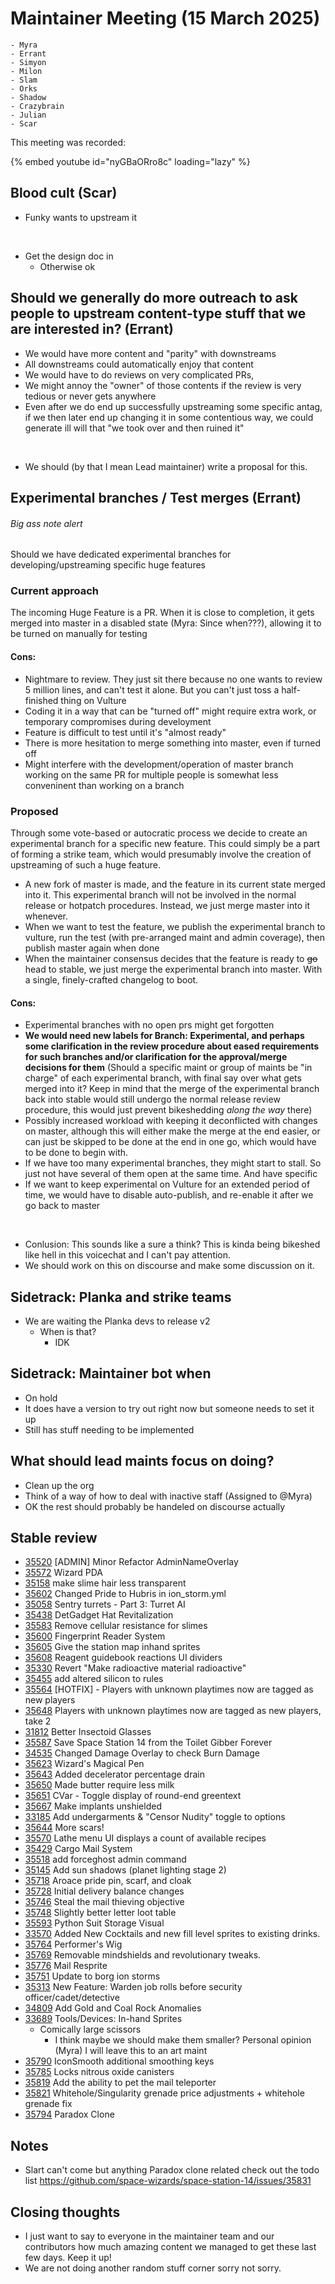 # Maintainer Meeting (15 March 2025)

```admonish info
- Myra
- Errant
- Simyon
- Milon
- Slam
- Orks
- Shadow
- Crazybrain
- Julian
- Scar
```

This meeting was recorded:

{% embed youtube id="nyGBaORro8c" loading="lazy" %}


## Blood cult (Scar)
- Funky wants to upstream it

<br>

- Get the design doc in
    - Otherwise ok

## Should we generally do more outreach to ask people to upstream content-type stuff that we are interested in? (Errant)
 
- We would have more content and "parity" with downstreams
- All downstreams could automatically enjoy that content
- We would have to do reviews on very complicated PRs, 
- We might annoy the "owner" of those contents if the review is very tedious or never gets anywhere
- Even after we do end up successfully upstreaming some specific antag, if we then later end up changing it in some contentious way, we could generate ill will that "we took over and then ruined it"

<br>

- We should (by that I mean Lead maintainer) write a proposal for this.

## Experimental branches / Test merges (Errant)
###### Big ass note alert
Should we have dedicated experimental branches for developing/upstreaming specific huge features

### Current approach
The incoming Huge Feature is a PR. When it is close to completion, it gets merged into master in a disabled state (Myra: Since when???), allowing it to be turned on manually for testing

#### Cons:
- Nightmare to review. They just sit there because no one wants to review 5 million lines, and can't test it alone. But you can't just toss a half-finished thing on Vulture
- Coding it in a way that can be "turned off" might require extra work, or temporary compromises during develoyment
- Feature is difficult to test until it's "almost ready"
- There is more hesitation to merge something into master, even if turned off
- Might interfere with the development/operation of master branch working on the same PR for multiple people is somewhat less conveninent than working on a branch

### Proposed
Through some vote-based or autocratic process we decide to create an experimental branch for a specific new feature. This could simply be a part of forming a strike team, which would presumably involve the creation of upstreaming of such a huge feature. 
- A new fork of master is made, and the feature in its current state merged into it. This experimental branch will not be involved in the normal release or hotpatch procedures. Instead, we just merge master into it whenever.
- When we want to test the feature, we publish the experimental branch to vulture, run the test (with pre-arranged maint and admin coverage), then publish master again when done
- When the maintainer consensus decides that the feature is ready to ~~go~~ head to stable, we just merge the experimental branch into master. With a single, finely-crafted changelog to boot.

#### Cons:
- Experimental branches with no open prs might get forgotten
- **We would need new labels for Branch: Experimental, and perhaps some clarification in the review procedure about eased requirements for such branches and/or clarification for the approval/merge decisions for them** (Should a specific maint or group of maints be "in charge" of each experimental branch, with final say over what gets merged into it? Keep in mind that the merge of the experimental branch back into stable would still undergo the normal release review procedure, this would just prevent bikeshedding *along the way* there)
- Possibly increased workload with keeping it deconflicted with changes on master, although this will either make the merge at the end easier, or can just be skipped to be done at the end in one go, which would have to be done to begin with.
- If we have too many experimental branches, they might start to stall. So just not have several of them open at the same time. And have specific
- If we want to keep experimental on Vulture for an extended period of time, we would have to disable auto-publish, and re-enable it after we go back to master

<br>

- Conlusion: This sounds like a sure a think? This is kinda being bikeshed like hell in this voicechat and I can't pay attention.
- We should work on this on discourse and make some discussion on it.

## Sidetrack: Planka and strike teams
- We are waiting the Planka devs to release v2
    - When is that?
        - IDK

## Sidetrack: Maintainer bot when
- On hold
- It does have a version to try out right now but someone needs to set it up
- Still has stuff needing to be implemented

## What should lead maints focus on doing?
- Clean up the org
- Think of a way of how to deal with inactive staff (Assigned to @Myra)
- OK the rest should probably be handeled on discourse actually

## Stable review
- [35520](https://github.com/space-wizards/space-station-14/pull/35520) [ADMIN] Minor Refactor AdminNameOverlay
- [35572](https://github.com/space-wizards/space-station-14/pull/35572) Wizard PDA
- [35158](https://github.com/space-wizards/space-station-14/pull/35158) make slime hair less transparent
- [35602](https://github.com/space-wizards/space-station-14/pull/35602) Changed Pride to Hubris in ion_storm.yml
- [35058](https://github.com/space-wizards/space-station-14/pull/35058) Sentry turrets - Part 3: Turret AI
- [35438](https://github.com/space-wizards/space-station-14/pull/35438) DetGadget Hat Revitalization
- [35583](https://github.com/space-wizards/space-station-14/pull/35583) Remove cellular resistance for slimes
- [35600](https://github.com/space-wizards/space-station-14/pull/35600) Fingerprint Reader System
- [35605](https://github.com/space-wizards/space-station-14/pull/35605) Give the station map inhand sprites
- [35608](https://github.com/space-wizards/space-station-14/pull/35608) Reagent guidebook reactions UI dividers
- [35330](https://github.com/space-wizards/space-station-14/pull/35330) Revert "Make radioactive material radioactive"
- [35455](https://github.com/space-wizards/space-station-14/pull/35455) add altered silicon to rules
- [35564](https://github.com/space-wizards/space-station-14/pull/35564) [HOTFIX] - Players with unknown playtimes now are tagged as new players
- [35648](https://github.com/space-wizards/space-station-14/pull/35648) Players with unknown playtimes now are tagged as new players, take 2
- [31812](https://github.com/space-wizards/space-station-14/pull/31812) Better Insectoid Glasses
- [35587](https://github.com/space-wizards/space-station-14/pull/35587) Save Space Station 14 from the Toilet Gibber Forever
- [34535](https://github.com/space-wizards/space-station-14/pull/34535) Changed Damage Overlay to check Burn Damage
- [35623](https://github.com/space-wizards/space-station-14/pull/35623) Wizard's Magical Pen
- [35643](https://github.com/space-wizards/space-station-14/pull/35643) Added decelerator percentage drain
- [35650](https://github.com/space-wizards/space-station-14/pull/35650) Made butter require less milk
- [35651](https://github.com/space-wizards/space-station-14/pull/35651) CVar - Toggle display of round-end greentext
- [35667](https://github.com/space-wizards/space-station-14/pull/35667) Make implants unshielded
- [33185](https://github.com/space-wizards/space-station-14/pull/33185) Add undergarments & "Censor Nudity" toggle to options
- [35644](https://github.com/space-wizards/space-station-14/pull/35644) More scars!
- [35570](https://github.com/space-wizards/space-station-14/pull/35570) Lathe menu UI displays a count of available recipes
- [35429](https://github.com/space-wizards/space-station-14/pull/35429) Cargo Mail System
- [35518](https://github.com/space-wizards/space-station-14/pull/35518) add forceghost admin command
- [35145](https://github.com/space-wizards/space-station-14/pull/35145) Add sun shadows (planet lighting stage 2)
- [35718](https://github.com/space-wizards/space-station-14/pull/35718) Aroace pride pin, scarf, and cloak
- [35728](https://github.com/space-wizards/space-station-14/pull/35728) Initial delivery balance changes
- [35746](https://github.com/space-wizards/space-station-14/pull/35746) Steal the mail thieving objective
- [35748](https://github.com/space-wizards/space-station-14/pull/35748) Slightly better letter loot table
- [35593](https://github.com/space-wizards/space-station-14/pull/35593) Python Suit Storage Visual
- [33570](https://github.com/space-wizards/space-station-14/pull/33570) Added New Cocktails and new fill level sprites to existing drinks.
- [35764](https://github.com/space-wizards/space-station-14/pull/35764) Performer's Wig
- [35769](https://github.com/space-wizards/space-station-14/pull/35769) Removable mindshields and revolutionary tweaks.
- [35776](https://github.com/space-wizards/space-station-14/pull/35776) Mail Resprite
- [35751](https://github.com/space-wizards/space-station-14/pull/35751) Update to borg ion storms
- [35313](https://github.com/space-wizards/space-station-14/pull/35313) New Feature: Warden job rolls before security officer/cadet/detective
- [34809](https://github.com/space-wizards/space-station-14/pull/34809) Add Gold and Coal Rock Anomalies
- [33689](https://github.com/space-wizards/space-station-14/pull/33689) Tools/Devices: In-hand Sprites
    - Comically large scissors
        - I think maybe we should make them smaller? Personal opinion (Myra) I will leave this to an art maint
- [35790](https://github.com/space-wizards/space-station-14/pull/35790) IconSmooth additional smoothing keys
- [35785](https://github.com/space-wizards/space-station-14/pull/35785) Locks nitrous oxide canisters
- [35819](https://github.com/space-wizards/space-station-14/pull/35819) Add the ability to pet the mail teleporter
- [35821](https://github.com/space-wizards/space-station-14/pull/35821) Whitehole/Singularity grenade price adjustments + whitehole grenade fix
- [35794](https://github.com/space-wizards/space-station-14/pull/35794) Paradox Clone

## Notes
- Slart can't come but anything Paradox clone related check out the todo list https://github.com/space-wizards/space-station-14/issues/35831


## Closing thoughts
- I just want to say to everyone in the maintainer team and our contributors how much amazing content we managed to get these last few days. Keep it up!
- We are not doing another random stuff corner sorry not sorry.
